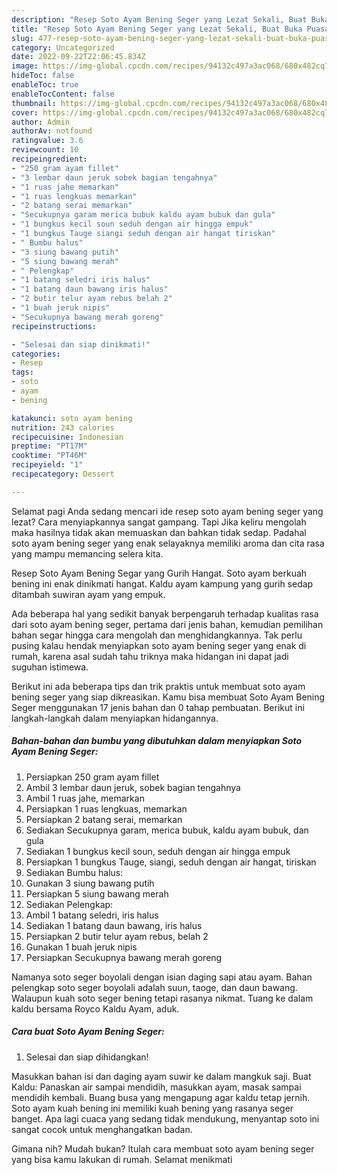 ```yaml
---
description: "Resep Soto Ayam Bening Seger yang Lezat Sekali, Buat Buka Puasa Sempurna"
title: "Resep Soto Ayam Bening Seger yang Lezat Sekali, Buat Buka Puasa Sempurna"
slug: 477-resep-soto-ayam-bening-seger-yang-lezat-sekali-buat-buka-puasa-sempurna
category: Uncategorized
date: 2022-09-22T22:06:45.834Z
image: https://img-global.cpcdn.com/recipes/94132c497a3ac068/680x482cq70/soto-ayam-bening-seger-foto-resep-utama.jpg
hideToc: false
enableToc: true
enableTocContent: false
thumbnail: https://img-global.cpcdn.com/recipes/94132c497a3ac068/680x482cq70/soto-ayam-bening-seger-foto-resep-utama.jpg
cover: https://img-global.cpcdn.com/recipes/94132c497a3ac068/680x482cq70/soto-ayam-bening-seger-foto-resep-utama.jpg
author: Admin
authorAv: notfound
ratingvalue: 3.6
reviewcount: 10
recipeingredient:
- "250 gram ayam fillet"
- "3 lembar daun jeruk sobek bagian tengahnya"
- "1 ruas jahe memarkan"
- "1 ruas lengkuas memarkan"
- "2 batang serai memarkan"
- "Secukupnya garam merica bubuk kaldu ayam bubuk dan gula"
- "1 bungkus kecil soun seduh dengan air hingga empuk"
- "1 bungkus Tauge siangi seduh dengan air hangat tiriskan"
- " Bumbu halus"
- "3 siung bawang putih"
- "5 siung bawang merah"
- " Pelengkap"
- "1 batang seledri iris halus"
- "1 batang daun bawang iris halus"
- "2 butir telur ayam rebus belah 2"
- "1 buah jeruk nipis"
- "Secukupnya bawang merah goreng"
recipeinstructions:

- "Selesai dan siap dinikmati!"
categories:
- Resep
tags:
- soto
- ayam
- bening

katakunci: soto ayam bening 
nutrition: 243 calories
recipecuisine: Indonesian
preptime: "PT17M"
cooktime: "PT46M"
recipeyield: "1"
recipecategory: Dessert

---
```



Selamat pagi Anda sedang mencari ide resep soto ayam bening seger yang lezat? Cara menyiapkannya sangat gampang. Tapi Jika keliru mengolah maka hasilnya tidak akan memuaskan dan bahkan tidak sedap. Padahal soto ayam bening seger yang enak selayaknya memiliki aroma dan cita rasa yang mampu memancing selera kita.


Resep Soto Ayam Bening Segar yang Gurih Hangat. Soto ayam berkuah bening ini enak dinikmati hangat. Kaldu ayam kampung yang gurih sedap ditambah suwiran ayam yang empuk.

Ada beberapa hal yang sedikit banyak berpengaruh terhadap kualitas rasa dari soto ayam bening seger, pertama dari jenis bahan, kemudian pemilihan bahan segar hingga cara mengolah dan menghidangkannya. Tak perlu pusing kalau hendak menyiapkan soto ayam bening seger yang enak di rumah, karena asal sudah tahu triknya maka hidangan ini dapat jadi suguhan istimewa.


Berikut ini ada beberapa tips dan trik praktis untuk membuat soto ayam bening seger yang siap dikreasikan. Kamu bisa membuat Soto Ayam Bening Seger menggunakan 17 jenis bahan dan 0 tahap pembuatan. Berikut ini langkah-langkah dalam menyiapkan hidangannya.

<!--inarticleads1-->

##### Bahan-bahan dan bumbu yang dibutuhkan dalam menyiapkan Soto Ayam Bening Seger:

1. Persiapkan 250 gram ayam fillet
1. Ambil 3 lembar daun jeruk, sobek bagian tengahnya
1. Ambil 1 ruas jahe, memarkan
1. Persiapkan 1 ruas lengkuas, memarkan
1. Persiapkan 2 batang serai, memarkan
1. Sediakan Secukupnya garam, merica bubuk, kaldu ayam bubuk, dan gula
1. Sediakan 1 bungkus kecil soun, seduh dengan air hingga empuk
1. Persiapkan 1 bungkus Tauge, siangi, seduh dengan air hangat, tiriskan
1. Sediakan  Bumbu halus:
1. Gunakan 3 siung bawang putih
1. Persiapkan 5 siung bawang merah
1. Sediakan  Pelengkap:
1. Ambil 1 batang seledri, iris halus
1. Sediakan 1 batang daun bawang, iris halus
1. Persiapkan 2 butir telur ayam rebus, belah 2
1. Gunakan 1 buah jeruk nipis
1. Persiapkan Secukupnya bawang merah goreng


Namanya soto seger boyolali dengan isian daging sapi atau ayam. Bahan pelengkap soto seger boyolali adalah suun, taoge, dan daun bawang. Walaupun kuah soto seger bening tetapi rasanya nikmat. Tuang ke dalam kaldu bersama Royco Kaldu Ayam, aduk. 

<!--inarticleads2-->

##### Cara buat Soto Ayam Bening Seger:


1. Selesai dan siap dihidangkan!

Masukkan bahan isi dan daging ayam suwir ke dalam mangkuk saji. Buat Kaldu: Panaskan air sampai mendidih, masukkan ayam, masak sampai mendidih kembali. Buang busa yang mengapung agar kaldu tetap jernih. Soto ayam kuah bening ini memiliki kuah bening yang rasanya seger banget. Apa lagi cuaca yang sedang tidak mendukung, menyantap soto ini sangat cocok untuk menghangatkan badan. 

Gimana nih? Mudah bukan? Itulah cara membuat soto ayam bening seger yang bisa kamu lakukan di rumah. Selamat menikmati
